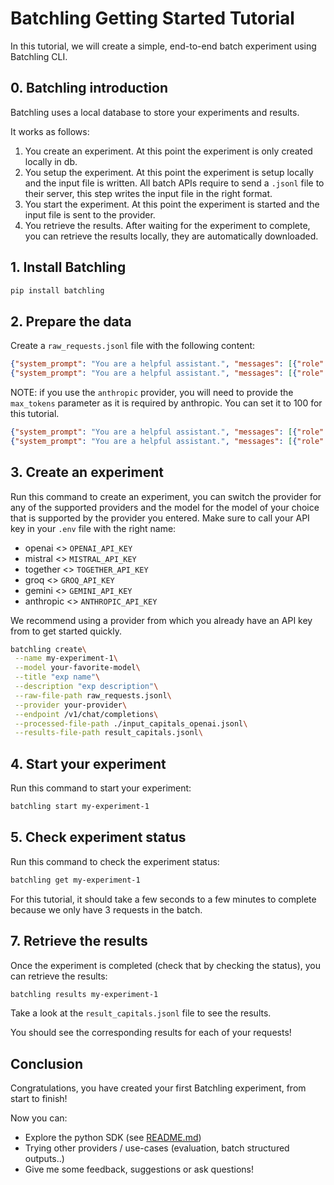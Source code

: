 # Batchling Getting Started Tutorial

In this tutorial, we will create a simple, end-to-end batch experiment using Batchling CLI.

## 0. Batchling introduction

Batchling uses a local database to store your experiments and results.

It works as follows:

1. You create an experiment. At this point the experiment is only created locally in db.
2. You setup the experiment. At this point the experiment is setup locally and the input file is written. All batch APIs require to send a `.jsonl` file to their server, this step writes the input file in the right format.
3. You start the experiment. At this point the experiment is started and the input file is sent to the provider.
4. You retrieve the results. After waiting for the experiment to complete, you can retrieve the results locally, they are automatically downloaded.

## 1. Install Batchling

```bash
pip install batchling
```

## 2. Prepare the data

Create a `raw_requests.jsonl` file with the following content:

```json
{"system_prompt": "You are a helpful assistant.", "messages": [{"role": "user", "content": "What is the capital of France?"}]}
{"system_prompt": "You are a helpful assistant.", "messages": [{"role": "user", "content": "What is the capital of Italy?"}]}
```

NOTE: if you use the `anthropic` provider, you will need to provide the `max_tokens` parameter as it is required by anthropic. You can set it to 100 for this tutorial.

```json
{"system_prompt": "You are a helpful assistant.", "messages": [{"role": "user", "content": "What is the capital of France?"}], "max_tokens": 100}
{"system_prompt": "You are a helpful assistant.", "messages": [{"role": "user", "content": "What is the capital of Italy?"}], "max_tokens": 100}
```

## 3. Create an experiment

Run this command to create an experiment, you can switch the provider for any of the supported providers and the model for the model of your choice that is supported by the provider you entered.
Make sure to call your API key in your `.env` file with the right name:

- openai <> `OPENAI_API_KEY`
- mistral <> `MISTRAL_API_KEY`
- together <> `TOGETHER_API_KEY`
- groq <> `GROQ_API_KEY`
- gemini <> `GEMINI_API_KEY`
- anthropic <> `ANTHROPIC_API_KEY`

We recommend using a provider from which you already have an API key from to get started quickly.

```bash
batchling create\
 --name my-experiment-1\
 --model your-favorite-model\
 --title "exp name"\
 --description "exp description"\
 --raw-file-path raw_requests.jsonl\
 --provider your-provider\
 --endpoint /v1/chat/completions\
 --processed-file-path ./input_capitals_openai.jsonl\
 --results-file-path result_capitals.jsonl\
```

## 4. Start your experiment

Run this command to start your experiment:

```bash
batchling start my-experiment-1
```

## 5. Check experiment status

Run this command to check the experiment status:

```bash
batchling get my-experiment-1
```

For this tutorial, it should take a few seconds to a few minutes to complete because we only have 3 requests in the batch.

## 7. Retrieve the results

Once the experiment is completed (check that by checking the status), you can retrieve the results:

```bash
batchling results my-experiment-1
```

Take a look at the `result_capitals.jsonl` file to see the results.

You should see the corresponding results for each of your requests!

## Conclusion

Congratulations, you have created your first Batchling experiment, from start to finish!

Now you can:

- Explore the python SDK (see [README.md](../README.md))
- Trying other providers / use-cases (evaluation, batch structured outputs..)
- Give me some feedback, suggestions or ask questions!
